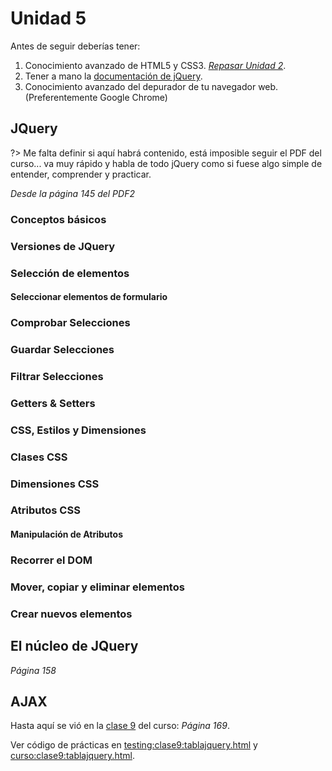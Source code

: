 # Unidad 5

Antes de seguir deberías tener:

1. Conocimiento avanzado de HTML5 y CSS3. [_Repasar Unidad 2_](/u/unidad2.md).
1. Tener a mano la [documentación de jQuery](https://learn.jquery.com/using-jquery-core/).
1. Conocimiento avanzado del depurador de tu navegador web. (Preferentemente Google Chrome)

## JQuery

?> Me falta definir si aquí habrá contenido, está imposible seguir el PDF del curso... va muy rápido y habla de todo jQuery como si fuese algo simple de entender, comprender y practicar.

_Desde la página 145 del PDF2_

### Conceptos básicos

### Versiones de JQuery

### Selección de elementos

#### Seleccionar elementos de formulario

### Comprobar Selecciones

### Guardar Selecciones

### Filtrar Selecciones

### Getters & Setters

### CSS, Estilos y Dimensiones

### Clases CSS

### Dimensiones CSS

### Atributos CSS

#### Manipulación de Atributos

### Recorrer el DOM

### Mover, copiar y eliminar elementos

### Crear nuevos elementos

## El núcleo de JQuery

_Página 158_

## AJAX

Hasta aquí se vió en la [clase 9](/curso/clase9.md/) del curso: _Página 169_.

Ver código de prácticas en [testing:clase9:tablajquery.html](https://sidval.github.io/www/testing/c9/tablajquery.html) y [curso:clase9:tablajquery.html](https://sidval.github.io/www/curso/c9/tablajquery.html).